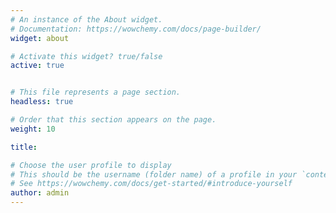 ```yaml
---
# An instance of the About widget.
# Documentation: https://wowchemy.com/docs/page-builder/
widget: about

# Activate this widget? true/false
active: true


# This file represents a page section.
headless: true

# Order that this section appears on the page.
weight: 10

title: 

# Choose the user profile to display
# This should be the username (folder name) of a profile in your `content/authors/` folder.
# See https://wowchemy.com/docs/get-started/#introduce-yourself
author: admin
---
```




